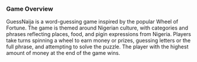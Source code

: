 ### Game Overview

GuessNaija is a word-guessing game inspired by the popular Wheel of Fortune. The game is themed around Nigerian culture, with categories and phrases reflecting places, food, and pigin expressions from Nigeria. Players take turns spinning a wheel to earn money or prizes, guessing letters or the full phrase, and attempting to solve the puzzle. The player with the highest amount of money at the end of the game wins.

